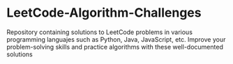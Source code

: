 # LeetCode-Algorithm-Challenges
Repository containing solutions to LeetCode problems in various programming languajes such as Python, Java, JavaScript, etc. Improve your problem-solving skills and practice algorithms with these well-documented solutions
